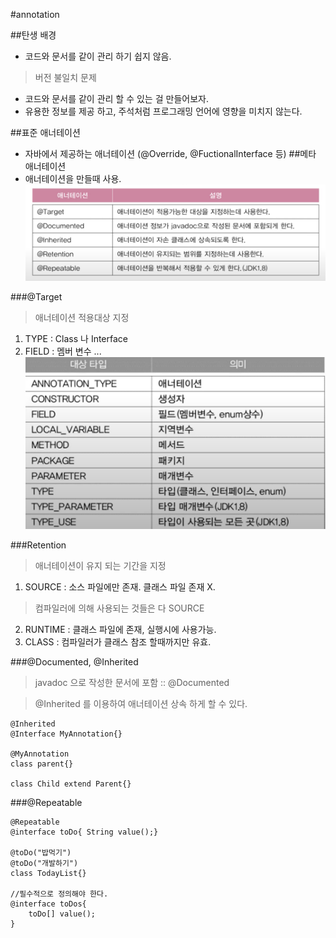#annotation

##탄생 배경
- 코드와 문서를 같이 관리 하기 쉽지 않음.
> 버전 불일치 문제
- 코드와 문서를 같이 관리 할 수 있는 걸 만들어보자.
- 유용한 정보를 제공 하고, 주석처럼 프로그래밍 언어에 영향을 미치지 않는다.

##표준 애너테이션
- 자바에서 제공하는 애너테이션 (@Override, @FuctionalInterface 등)
##메타 애너테이션
- 애너테이션을 만들때 사용.
![](meta_ann.png)

###@Target
>애너테이션 적용대상 지정
1. TYPE : Class 나 Interface 
2. FIELD : 멤버 변수
...![](type.png)

###Retention
>애너테이션이 유지 되는 기간을 지정
1. SOURCE : 소스 파일에만 존재. 클래스 파일 존재 X. 
>컴파일러에 의해 사용되는 것들은 다 SOURCE
2. RUNTIME : 클래스 파일에 존재, 실행시에 사용가능.
3. CLASS : 컴파일러가 클래스 참조 할때까지만 유효.

###@Documented, @Inherited
>javadoc 으로 작성한 문서에 포함 :: @Documented

>@Inherited 를 이용하여 애너테이션 상속 하게 할 수 있다.
~~~
@Inherited
@Interface MyAnnotation{}

@MyAnnotation
class parent{}

class Child extend Parent{}
~~~

###@Repeatable
~~~
@Repeatable
@interface toDo{ String value();}

@toDo("밥먹기")
@toDo("개발하기")
class TodayList{}

//필수적으로 정의해야 한다.
@interface toDos{
    toDo[] value();
}
~~~


